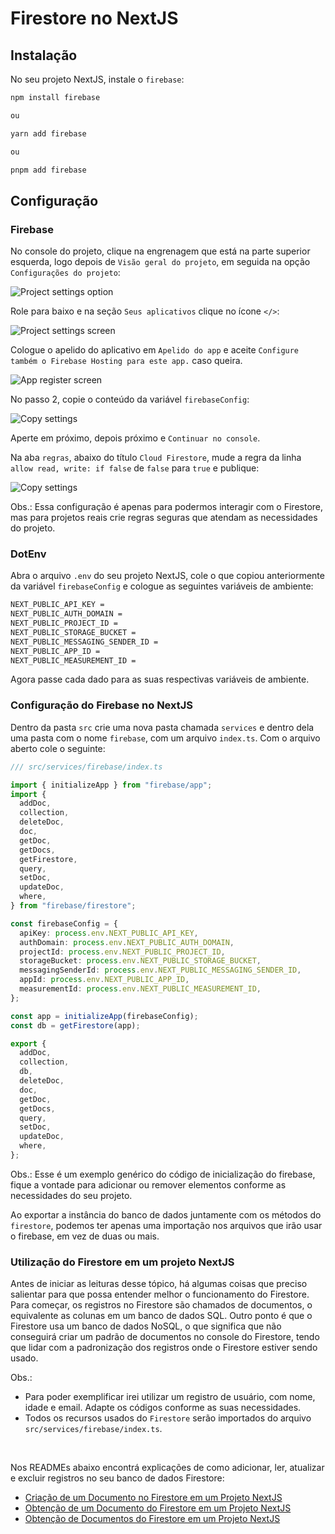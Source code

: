 # Firestore no NextJS

## Instalação

No seu projeto NextJS, instale o `firebase`:

```bash
npm install firebase

ou

yarn add firebase

ou

pnpm add firebase
```

## Configuração

### Firebase

No console do projeto, clique na engrenagem que está na parte superior esquerda, logo depois de `Visão geral do projeto`, em seguida na opção `Configurações do projeto`:

<img src="images/project-settings-option.png" alt="Project settings option" />

Role para baixo e na seção `Seus aplicativos` clique no ícone `</>`:

<img src="images/project-settings-screen.png" alt="Project settings screen" />

Cologue o apelido do aplicativo em `Apelido do app` e aceite `Configure também o Firebase Hosting para este app.` caso queira.

<img src="images/app-register-screen.png" alt="App register screen" />

No passo 2, copie o conteúdo da variável `firebaseConfig`:

<img src="images/copy-settings.png" alt="Copy settings" />

Aperte em próximo, depois próximo e `Continuar no console`.

Na aba `regras`, abaixo do título `Cloud Firestore`, mude a regra da linha ` allow read, write: if false` de `false` para `true` e publique:

<img src="images/edit-rules.png" alt="Copy settings" />

Obs.: Essa configuração é apenas para podermos interagir com o Firestore, mas para projetos reais crie regras seguras que atendam as necessidades do projeto.

### DotEnv

Abra o arquivo `.env` do seu projeto NextJS, cole o que copiou anteriormente da variável `firebaseConfig` e cologue as seguintes variáveis de ambiente:

```bash
NEXT_PUBLIC_API_KEY =
NEXT_PUBLIC_AUTH_DOMAIN =
NEXT_PUBLIC_PROJECT_ID =
NEXT_PUBLIC_STORAGE_BUCKET =
NEXT_PUBLIC_MESSAGING_SENDER_ID =
NEXT_PUBLIC_APP_ID =
NEXT_PUBLIC_MEASUREMENT_ID =
```

Agora passe cada dado para as suas respectivas variáveis de ambiente.

### Configuração do Firebase no NextJS

Dentro da pasta `src` crie uma nova pasta chamada `services` e dentro dela uma pasta com o nome `firebase`, com um arquivo `index.ts`.
Com o arquivo aberto cole o seguinte:

```typescript
/// src/services/firebase/index.ts

import { initializeApp } from "firebase/app";
import {
  addDoc,
  collection,
  deleteDoc,
  doc,
  getDoc,
  getDocs,
  getFirestore,
  query,
  setDoc,
  updateDoc,
  where,
} from "firebase/firestore";

const firebaseConfig = {
  apiKey: process.env.NEXT_PUBLIC_API_KEY,
  authDomain: process.env.NEXT_PUBLIC_AUTH_DOMAIN,
  projectId: process.env.NEXT_PUBLIC_PROJECT_ID,
  storageBucket: process.env.NEXT_PUBLIC_STORAGE_BUCKET,
  messagingSenderId: process.env.NEXT_PUBLIC_MESSAGING_SENDER_ID,
  appId: process.env.NEXT_PUBLIC_APP_ID,
  measurementId: process.env.NEXT_PUBLIC_MEASUREMENT_ID,
};

const app = initializeApp(firebaseConfig);
const db = getFirestore(app);

export {
  addDoc,
  collection,
  db,
  deleteDoc,
  doc,
  getDoc,
  getDocs,
  query,
  setDoc,
  updateDoc,
  where,
};
```

Obs.: Esse é um exemplo genérico do código de inicialização do firebase, fique a vontade para adicionar ou remover elementos conforme as necessidades do seu projeto.

Ao exportar a instância do banco de dados juntamente com os métodos do `firestore`, podemos ter apenas uma importação nos arquivos que irão usar o firebase, em vez de duas ou mais.

### Utilização do Firestore em um projeto NextJS

Antes de iniciar as leituras desse tópico, há algumas coisas que preciso salientar para que possa entender melhor o funcionamento do Firestore.
Para começar, os registros no Firestore são chamados de documentos, o equivalente as colunas em um banco de dados SQL.
Outro ponto é que o Firestore usa um banco de dados NoSQL, o que significa que não conseguirá criar um padrão de documentos no console do Firestore, tendo que lidar com a padronização dos registros onde o Firestore estiver sendo usado.

Obs.:

- Para poder exemplificar irei utilizar um registro de usuário, com nome, idade e email. Adapte os códigos conforme as suas necessidades.
- Todos os recursos usados do `Firestore` serão importados do arquivo `src/services/firebase/index.ts`.

</br>

Nos READMEs abaixo encontrá explicações de como adicionar, ler, atualizar e excluir registros no seu banco de dados Firestore:

- [Criação de um Documento no Firestore em um Projeto NextJS](./add-record.md)
- [Obtenção de um Documento do Firestore em um Projeto NextJS](./get-document.md)
- [Obtenção de Documentos do Firestore em um Projeto NextJS](./get-documents.md)
